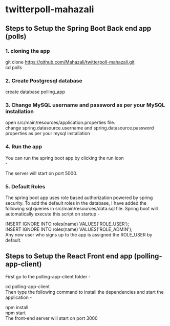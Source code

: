 # twitterpoll-mahazali
## Steps to Setup the Spring Boot Back end app (polls) <br/>
### 1. cloning the app <br />
git clone https://github.com/Mahazali/twitterpoll-mahazali.git <br />
cd polls
### 2. Create Postgresql database
create database polling_app
### 3. Change MySQL username and password as per your MySQL installation
open src/main/resources/application.properties file.<br />
change spring.datasource.username and spring.datasource.password properties as per your mysql installation
### 4. Run the app
You can run the spring boot app by clicking the run icon <br /> -

The server will start on port 5000.<br/>

### 5. Default Roles

The spring boot app uses role based authorization powered by spring security. To add the default roles in the database, I have added the following sql queries in src/main/resources/data.sql file. Spring boot will automatically execute this script on startup -<br/>

INSERT IGNORE INTO roles(name) VALUES('ROLE_USER');<br/>
INSERT IGNORE INTO roles(name) VALUES('ROLE_ADMIN');<br/>
Any new user who signs up to the app is assigned the ROLE_USER by default.<br/>

## Steps to Setup the React Front end app (polling-app-client)
First go to the polling-app-client folder -<br/>

cd polling-app-client<br/>
Then type the following command to install the dependencies and start the application -<br/>

npm install<br/>  npm start<br/>
The front-end server will start on port 3000
